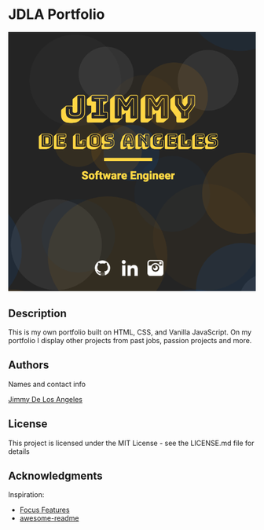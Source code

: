 # JDLA Portfolio

![Logo](./public/portfolioPreview.png)

## Description

This is my own portfolio built on HTML, CSS, and Vanilla JavaScript. On my portfolio I display other projects from past jobs, passion projects and more.

## Authors

Names and contact info

[Jimmy De Los Angeles](https://www.linkedin.com/in/jimmydla/)

## License

This project is licensed under the MIT License - see the LICENSE.md file for details

## Acknowledgments

Inspiration:

- [Focus Features](https://www.focusfeatures.com/)
- [awesome-readme](https://github.com/matiassingers/awesome-readme)
